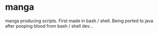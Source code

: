 # manga
manga producing scripts. First made in bash / shell.
Being ported to java after pooping blood from bash / shell dev...
